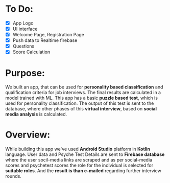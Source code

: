 # To Do:
- [x] App Logo
- [x] UI interface
- [x] Welcome Page, Registration Page
- [x] Push data to Realtime firebase
- [x] Questions
- [x] Score Calculation

# Purpose:
We built an app, that can be used for **personality based classification** and qualification criteria for job interviews. The final results are 
calculated in a model trained with ML.
This app has a basic **puzzle based test**, which is used for personality classification. The output of this test is sent to the database, where 
other phases of this **virtual interview**, based on **social media analysis** is calculated.

# Overview:
While building this app we've used **Android Studio** platform in **Kotlin** language. User data and Psyche Test Details are sent to **Firebase database** where the user socil-media links are scraped and as per social-media scores and psychetest scores the role for the individual is selected for **suitable roles**. And the **result is than e-mailed** regarding further interview rounds. 

